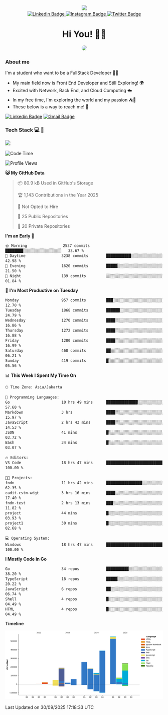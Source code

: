 <div>
  <div id="header" align="center">
      <img src="https://media.giphy.com/media/nFLW7PNGgN3lI68rdv/giphy.gif" width="100"/>
      <div id="badges" style="margin-bottom:20px">
        <a href="https://www.linkedin.com/in/daffadon/">
          <img src="https://img.shields.io/badge/LinkedIn-blue?style=for-the-badge&logo=linkedin&logoColor=white" alt="LinkedIn Badge"/>
        </a>
        <a href="https://www.instagram.com/daffadon_/">
          <img src="https://img.shields.io/badge/Instagram-E4405F?style=for-the-badge&logo=instagram&logoColor=white" alt="Instagram Badge"/>
        </a>
        <a href="https://twitter.com/daffadon_">
          <img src="https://img.shields.io/badge/Twitter-blue?style=for-the-badge&logo=twitter&logoColor=white" alt="Twitter Badge"/>
        </a>
      </div>
    <h1>Hi You! 🙌🙌</h1>
    <img src="https://media.giphy.com/media/rJsMvyk7AHHiW9qKLM/giphy.gif" height=200 style="border-radius:10px" />
  </div>
</div>

### About me

I'm a student who want to be a FullStack Developer 🧑‍💻

- My main field now is Front End Developer and Still Exploring! 🌍
- Excited with Network, Back End, and Cloud Computing ☁️
- In my free time, I'm exploring the world and my passion ⛺🍵
- These below is a way to reach me! 🏃

[![Linkedin Badge](https://skillicons.dev/icons?i=linkedin)](https://www.linkedin.com/in/daffadon)
[![Gmail Badge](https://skillicons.dev/icons?i=gmail)](https://mail.google.com/mail/?view=cm&fs=1&to=daffaputranarendra9@gmail.com)

### Tech Stack 💻 📘

<img src="https://skillicons.dev/icons?i=java,html,css,javascript,typescript,golang,react,next,express,vite,tailwind,mui,prisma,mongodb,mysql,firebase,jest,git,jenkins,docker,kubernetes,github,postman,prometheus,grafana,gcp,vscode,arch,&perline=9"/>

<!--START_SECTION:waka-->
![Code Time](http://img.shields.io/badge/Code%20Time-413%20hrs%2016%20mins-blue)

![Profile Views](http://img.shields.io/badge/Profile%20Views-0-blue)

**🐱 My GitHub Data** 

> 📦 80.9 kB Used in GitHub's Storage 
 > 
> 🏆 1,143 Contributions in the Year 2025
 > 
> 🚫 Not Opted to Hire
 > 
> 📜 25 Public Repositories 
 > 
> 🔑 20 Private Repositories 
 > 
**I'm an Early 🐤** 

```text
🌞 Morning                2537 commits        ████████░░░░░░░░░░░░░░░░░   33.67 % 
🌆 Daytime                3238 commits        ███████████░░░░░░░░░░░░░░   42.98 % 
🌃 Evening                1620 commits        █████░░░░░░░░░░░░░░░░░░░░   21.50 % 
🌙 Night                  139 commits         ░░░░░░░░░░░░░░░░░░░░░░░░░   01.84 % 
```
📅 **I'm Most Productive on Tuesday** 

```text
Monday                   957 commits         ███░░░░░░░░░░░░░░░░░░░░░░   12.70 % 
Tuesday                  1868 commits        ██████░░░░░░░░░░░░░░░░░░░   24.79 % 
Wednesday                1270 commits        ████░░░░░░░░░░░░░░░░░░░░░   16.86 % 
Thursday                 1272 commits        ████░░░░░░░░░░░░░░░░░░░░░   16.88 % 
Friday                   1280 commits        ████░░░░░░░░░░░░░░░░░░░░░   16.99 % 
Saturday                 468 commits         ██░░░░░░░░░░░░░░░░░░░░░░░   06.21 % 
Sunday                   419 commits         █░░░░░░░░░░░░░░░░░░░░░░░░   05.56 % 
```


📊 **This Week I Spent My Time On** 

```text
🕑︎ Time Zone: Asia/Jakarta

💬 Programming Languages: 
Go                       10 hrs 49 mins      ██████████████░░░░░░░░░░░   57.60 % 
Markdown                 3 hrs               ████░░░░░░░░░░░░░░░░░░░░░   15.97 % 
JavaScript               2 hrs 43 mins       ████░░░░░░░░░░░░░░░░░░░░░   14.53 % 
JSON                     41 mins             █░░░░░░░░░░░░░░░░░░░░░░░░   03.72 % 
Bash                     34 mins             █░░░░░░░░░░░░░░░░░░░░░░░░   03.07 % 

🔥 Editors: 
VS Code                  18 hrs 47 mins      █████████████████████████   100.00 % 

🐱‍💻 Projects: 
fndn                     11 hrs 42 mins      ████████████████░░░░░░░░░   62.35 % 
cadit-cstm-wdgt          3 hrs 16 mins       ████░░░░░░░░░░░░░░░░░░░░░   17.40 % 
fndn-test                2 hrs 13 mins       ███░░░░░░░░░░░░░░░░░░░░░░   11.82 % 
project                  44 mins             █░░░░░░░░░░░░░░░░░░░░░░░░   03.93 % 
project1                 30 mins             █░░░░░░░░░░░░░░░░░░░░░░░░   02.68 % 

💻 Operating System: 
Windows                  18 hrs 47 mins      █████████████████████████   100.00 % 
```

**I Mostly Code in Go** 

```text
Go                       34 repos            ██████████░░░░░░░░░░░░░░░   38.20 % 
TypeScript               18 repos            █████░░░░░░░░░░░░░░░░░░░░   20.22 % 
JavaScript               6 repos             ██░░░░░░░░░░░░░░░░░░░░░░░   06.74 % 
Shell                    4 repos             █░░░░░░░░░░░░░░░░░░░░░░░░   04.49 % 
HTML                     4 repos             █░░░░░░░░░░░░░░░░░░░░░░░░   04.49 % 
```



**Timeline**

![Lines of Code chart](https://raw.githubusercontent.com/Daffadon/Daffadon/main/assets/bar_graph.png)


 Last Updated on 30/09/2025 17:18:33 UTC
<!--END_SECTION:waka-->
